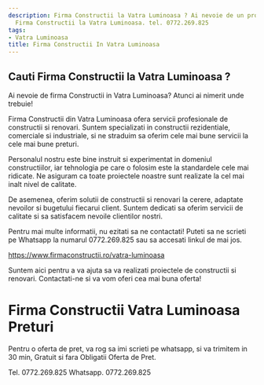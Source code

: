 ```yaml
---
description: Firma Constructii la Vatra Luminoasa ? Ai nevoie de un profesionist in
  Firma Constructii la Vatra Luminoasa. tel. 0772.269.825
tags:
- Vatra Luminoasa
title: Firma Constructii In Vatra Luminoasa
---
```



## Cauti Firma Constructii la Vatra Luminoasa ?

Ai nevoie de firma Constructii in Vatra Luminoasa? Atunci ai nimerit unde trebuie! 

Firma Constructii din Vatra Luminoasa ofera servicii profesionale de constructii si renovari. Suntem specializati in constructii rezidentiale, comerciale si industriale, si ne straduim sa oferim cele mai bune servicii la cele mai bune preturi. 

Personalul nostru este bine instruit si experimentat in domeniul constructiilor, iar tehnologia pe care o folosim este la standardele cele mai ridicate. Ne asiguram ca toate proiectele noastre sunt realizate la cel mai inalt nivel de calitate. 

De asemenea, oferim solutii de constructii si renovari la cerere, adaptate nevoilor si bugetului fiecarui client. Suntem dedicati sa oferim servicii de calitate si sa satisfacem nevoile clientilor nostri. 

Pentru mai multe informatii, nu ezitati sa ne contactati! Puteti sa ne scrieti pe Whatsapp la numarul 0772.269.825 sau sa accesati linkul de mai jos.

https://www.firmaconstructii.ro/vatra-luminoasa 

Suntem aici pentru a va ajuta sa va realizati proiectele de constructii si renovari. Contactati-ne si va vom oferi cea mai buna oferta!

# Firma Constructii Vatra Luminoasa Preturi
Pentru o oferta de pret, va rog sa imi scrieti pe whatsapp, si va trimitem in 30 min, Gratuit si fara Obligatii Oferta de Pret.

Tel. 0772.269.825
Whatsapp. 0772.269.825